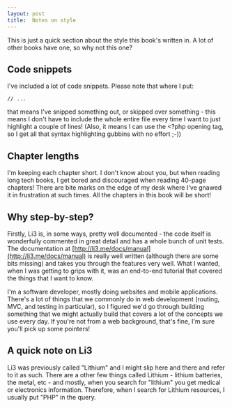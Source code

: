 ```yaml
---
layout: post
title:  Notes on style
---
```


This is just a quick section about the style this book's written in. A lot of other books have one, so why not this one?

## Code snippets

I've included a lot of code snippets. Please note that where I put:

    // ...

that means I've snipped something out, or skipped over something - this means I don't have to include the whole entire file every time I want to just highlight a couple of lines! (Also, it means I can use the <?php opening tag, so I get all that syntax highlighting gubbins with no effort ;-))

## Chapter lengths

I'm keeping each chapter short. I don't know about you, but when reading long tech books, I get bored and discouraged when reading 40-page chapters! There are bite marks on the edge of my desk where I've gnawed it in frustration at such times. All the chapters in this book will be short!

## Why step-by-step?

Firstly, Li3 is, in some ways, pretty well documented - the code itself is wonderfully commented in great detail and has a whole bunch of unit tests. The documentation at [http://li3.me/docs/manual](http://li3.me/docs/manual) is really well written (although there are some bits missing) and takes you through the features very well. What I wanted, when I was getting to grips with it, was an end-to-end tutorial that covered the things that I want to know.

I'm a software developer, mostly doing websites and mobile applications. There's a lot of things that we commonly do in web development (routing, MVC, and testing in particular), so I figured we'd go through building something that we might actually build that covers a lot of the concepts we use every day. If you're not from a web background, that's fine, I'm sure you'll pick up some pointers!

## A quick note on Li3

Li3 was previously called "Lithium" and I might slip here and there and refer to it as such. There are a other few things called Lithium - lithium batteries, the metal, etc - and mostly, when you search for "lithium" you get medical or electronics information. Therefore, when I search for Lithium resources, I usually put "PHP" in the query.